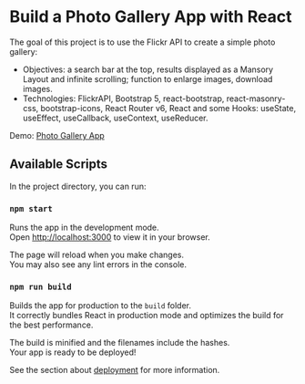 # Build a Photo Gallery App with React

The goal of this project is to use the Flickr API to create a simple photo gallery:
- Objectives: a search bar at the top, results displayed as a Mansory Layout and infinite scrolling; function to enlarge images, download images.
- Technologies: FlickrAPI, Bootstrap 5, react-bootstrap, react-masonry-css, bootstrap-icons, React Router v6, React and some Hooks: useState, useEffect, useCallback, useContext, useReducer.

Demo: [Photo Gallery App](https://photo-gallery-app-omega.vercel.app)

## Available Scripts

In the project directory, you can run:

### `npm start`

Runs the app in the development mode.\
Open [http://localhost:3000](http://localhost:3000) to view it in your browser.

The page will reload when you make changes.\
You may also see any lint errors in the console.

### `npm run build`

Builds the app for production to the `build` folder.\
It correctly bundles React in production mode and optimizes the build for the best performance.

The build is minified and the filenames include the hashes.\
Your app is ready to be deployed!

See the section about [deployment](https://facebook.github.io/create-react-app/docs/deployment) for more information.